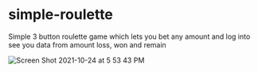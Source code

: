 # simple-roulette
Simple 3 button roulette game which lets you bet any amount and log into see you data from amount loss, won and remain


![Screen Shot 2021-10-24 at 5 53 43 PM](https://user-images.githubusercontent.com/29158874/138614474-1b2d98ab-880e-43ad-bd1a-28f5e3c1d890.png)
